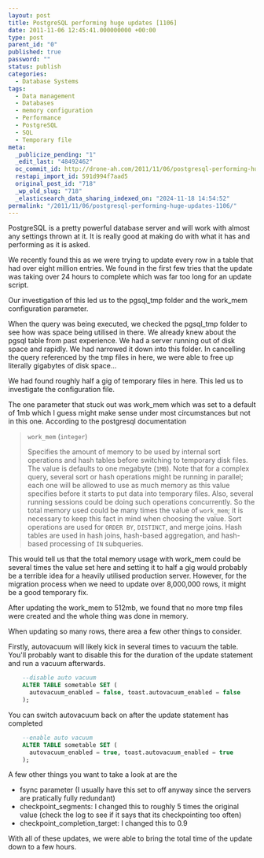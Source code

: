 ```yaml
---
layout: post
title: PostgreSQL performing huge updates [1106]
date: 2011-11-06 12:45:41.000000000 +00:00
type: post
parent_id: "0"
published: true
password: ""
status: publish
categories:
  - Database Systems
tags:
  - Data management
  - Databases
  - memory configuration
  - Performance
  - PostgreSQL
  - SQL
  - Temporary file
meta:
  _publicize_pending: "1"
  _edit_last: "48492462"
  oc_commit_id: http://drone-ah.com/2011/11/06/postgresql-performing-huge-updates-1106/1320583543
  restapi_import_id: 591d994f7aad5
  original_post_id: "718"
  _wp_old_slug: "718"
  _elasticsearch_data_sharing_indexed_on: "2024-11-18 14:54:52"
permalink: "/2011/11/06/postgresql-performing-huge-updates-1106/"
---
```


PostgreSQL is a pretty powerful database server and will work with almost any
settings thrown at it. It is really good at making do with what it has and
performing as it is asked.

We recently found this as we were trying to update every row in a table that had
over eight million entries. We found in the first few tries that the update was
taking over 24 hours to complete which was far too long for an update script.

Our investigation of this led us to the pgsql_tmp folder and the work_mem
configuration parameter.

When the query was being executed, we checked the pgsql_tmp folder to see how
was space being utilised in there. We already knew about the pgsql table from
past experience. We had a server running out of disk space and rapidly. We had
narrowed it down into this folder. In cancelling the query referenced by the tmp
files in here, we were able to free up literally gigabytes of disk space\...

<!-- more -->

We had found roughly half a gig of temporary files in here. This led us to
investigate the configuration file.

The one parameter that stuck out was work_mem which was set to a default of 1mb
which I guess might make sense under most circumstances but not in this one.
According to the postgresql documentation

> `work_mem` (`integer`)
>
> Specifies the amount of memory to be used by internal sort operations and hash
> tables before switching to temporary disk files. The value is defaults to one
> megabyte (`1MB`). Note that for a complex query, several sort or hash
> operations might be running in parallel; each one will be allowed to use as
> much memory as this value specifies before it starts to put data into
> temporary files. Also, several running sessions could be doing such operations
> concurrently. So the total memory used could be many times the value
> of `work_mem`; it is necessary to keep this fact in mind when choosing the
> value. Sort operations are used for `ORDER BY`, `DISTINCT`, and merge joins.
> Hash tables are used in hash joins, hash-based aggregation, and hash-based
> processing of `IN` subqueries.
>
>

This would tell us that the total memory usage with work_mem could be several
times the value set here and setting it to half a gig would probably be a
terrible idea for a heavily utilised production server. However, for the
migration process when we need to update over 8,000,000 rows, it might be a good
temporary fix.

After updating the work_mem to 512mb, we found that no more tmp files were
created and the whole thing was done in memory.

When updating so many rows, there area a few other things to consider.

Firstly, autovacuum will likely kick in several times to vacuum the table.
You\'ll probably want to disable this for the duration of the update statement
and run a vacuum afterwards.

```sql
    --disable auto vacuum
    ALTER TABLE sometable SET (
      autovacuum_enabled = false, toast.autovacuum_enabled = false
    );
```

You can switch autovacuum back on after the update statement has completed

```sql
    --enable auto vacuum
    ALTER TABLE sometable SET (
      autovacuum_enabled = true, toast.autovacuum_enabled = true
    );
```

A few other things you want to take a look at are the

- fsync parameter (I usually have this set to off anyway since the servers are
  pratically fully redundant)
- checkpoint_segments: I changed this to roughly 5 times the original value
  (check the log to see if it says that its checkpointing too often)
- checkpoint_completion_target: I changed this to 0.9

With all of these updates, we were able to bring the total time of the update
down to a few hours.
